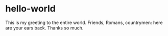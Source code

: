 # hello-world
This is my greeting to the entire world. 
Friends, Romans, countrymen: here are your ears back. Thanks so much. 
